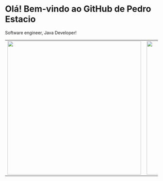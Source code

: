 <h1>Olá! Bem-vindo ao GitHub de Pedro Estacio</h1>

<p>
  Software engineer, Java Developer!
</p>

<center>
<table>
  <tr>
      <td><img width="440px" align="left" src="https://github-readme-stats.vercel.app/api/top-langs/?username=ImOhashi&hide=html&layout=compact&theme=radical" /></td>
      <td><img width="440px" align="left" src="https://github-readme-stats.vercel.app/api?username=ImOhashi&theme=radical&show_icons=true" /></td>
  </tr>  
</table>
</center>

